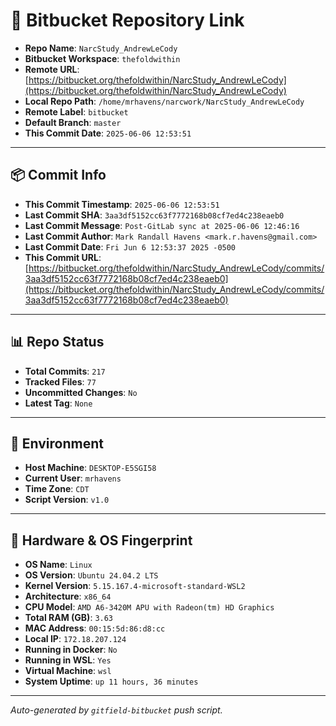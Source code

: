 # 🔗 Bitbucket Repository Link

- **Repo Name**: `NarcStudy_AndrewLeCody`
- **Bitbucket Workspace**: `thefoldwithin`
- **Remote URL**: [https://bitbucket.org/thefoldwithin/NarcStudy_AndrewLeCody](https://bitbucket.org/thefoldwithin/NarcStudy_AndrewLeCody)
- **Local Repo Path**: `/home/mrhavens/narcwork/NarcStudy_AndrewLeCody`
- **Remote Label**: `bitbucket`
- **Default Branch**: `master`
- **This Commit Date**: `2025-06-06 12:53:51`

---

## 📦 Commit Info

- **This Commit Timestamp**: `2025-06-06 12:53:51`
- **Last Commit SHA**: `3aa3df5152cc63f7772168b08cf7ed4c238eaeb0`
- **Last Commit Message**: `Post-GitLab sync at 2025-06-06 12:46:16`
- **Last Commit Author**: `Mark Randall Havens <mark.r.havens@gmail.com>`
- **Last Commit Date**: `Fri Jun 6 12:53:37 2025 -0500`
- **This Commit URL**: [https://bitbucket.org/thefoldwithin/NarcStudy_AndrewLeCody/commits/3aa3df5152cc63f7772168b08cf7ed4c238eaeb0](https://bitbucket.org/thefoldwithin/NarcStudy_AndrewLeCody/commits/3aa3df5152cc63f7772168b08cf7ed4c238eaeb0)

---

## 📊 Repo Status

- **Total Commits**: `217`
- **Tracked Files**: `77`
- **Uncommitted Changes**: `No`
- **Latest Tag**: `None`

---

## 🧭 Environment

- **Host Machine**: `DESKTOP-E5SGI58`
- **Current User**: `mrhavens`
- **Time Zone**: `CDT`
- **Script Version**: `v1.0`

---

## 🧬 Hardware & OS Fingerprint

- **OS Name**: `Linux`
- **OS Version**: `Ubuntu 24.04.2 LTS`
- **Kernel Version**: `5.15.167.4-microsoft-standard-WSL2`
- **Architecture**: `x86_64`
- **CPU Model**: `AMD A6-3420M APU with Radeon(tm) HD Graphics`
- **Total RAM (GB)**: `3.63`
- **MAC Address**: `00:15:5d:86:d8:cc`
- **Local IP**: `172.18.207.124`
- **Running in Docker**: `No`
- **Running in WSL**: `Yes`
- **Virtual Machine**: `wsl`
- **System Uptime**: `up 11 hours, 36 minutes`

---

_Auto-generated by `gitfield-bitbucket` push script._
